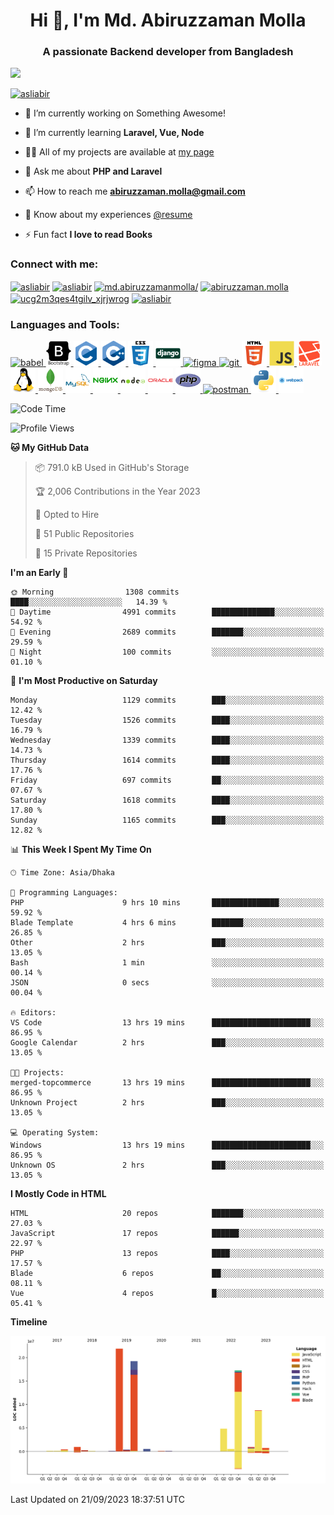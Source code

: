 <h1 align="center">Hi 👋, I'm Md. Abiruzzaman Molla</h1>
<h3 align="center">A passionate Backend developer from Bangladesh</h3>
<img src="https://komarev.com/ghpvc/?username=AbiruzzamanMolla&color=green"/> <p align="left"> <a href="https://twitter.com/abiruzzaman_m" target="blank"><img src="https://img.shields.io/twitter/follow/abiruzzaman_m?logo=twitter&style=for-the-badge" alt="asliabir" /></a> </p>

- 🔭 I’m currently working on Something Awesome!

- 🌱 I’m currently learning **Laravel, Vue, Node**

- 👨‍💻 All of my projects are available at [my page](https://abiruzzamanmolla.github.io)

- 💬 Ask me about **PHP and Laravel**

- 📫 How to reach me **abiruzzaman.molla@gmail.com**

- 📄 Know about my experiences [@resume](https://cutt.ly/abirresume2522022)

- ⚡ Fun fact **I love to read Books**

<h3 align="left">Connect with me:</h3>
<p align="left">

<a href="https://twitter.com/abiruzzaman_m" target="blank"><img align="center" src="https://raw.githubusercontent.com/rahuldkjain/github-profile-readme-generator/master/src/images/icons/Social/twitter.svg" alt="asliabir" height="30" width="40" /></a>
<a href="https://linkedin.com/in/abiruzzamanmolla" target="blank"><img align="center" src="https://raw.githubusercontent.com/rahuldkjain/github-profile-readme-generator/master/src/images/icons/Social/linked-in-alt.svg" alt="asliabir" height="30" width="40" /></a>
<a href="https://fb.com/abiruzzamanmolla/" target="blank"><img align="center" src="https://raw.githubusercontent.com/rahuldkjain/github-profile-readme-generator/master/src/images/icons/Social/facebook.svg" alt="md.abiruzzamanmolla/" height="30" width="40" /></a>
<a href="https://instagram.com/abiruzzaman.molla" target="blank"><img align="center" src="https://raw.githubusercontent.com/rahuldkjain/github-profile-readme-generator/master/src/images/icons/Social/instagram.svg" alt="abiruzzaman.molla" height="30" width="40" /></a>
<a href="https://www.youtube.com/@PracticeWithAbir" target="blank"><img align="center" src="https://raw.githubusercontent.com/rahuldkjain/github-profile-readme-generator/master/src/images/icons/Social/youtube.svg" alt="ucg2m3qes4tgilv_xjrjwrog" height="30" width="40" /></a>
<a href="https://www.hackerrank.com/asliabir" target="blank"><img align="center" src="https://raw.githubusercontent.com/rahuldkjain/github-profile-readme-generator/master/src/images/icons/Social/hackerrank.svg" alt="asliabir" height="30" width="40" /></a>
</p>

<h3 align="left">Languages and Tools:</h3>
<p align="left"> <a href="https://babeljs.io/" target="_blank" rel="noreferrer"> <img src="https://www.vectorlogo.zone/logos/babeljs/babeljs-icon.svg" alt="babel" width="40" height="40"/> </a> <a href="https://getbootstrap.com" target="_blank" rel="noreferrer"> <img src="https://raw.githubusercontent.com/devicons/devicon/master/icons/bootstrap/bootstrap-plain-wordmark.svg" alt="bootstrap" width="40" height="40"/> </a> <a href="https://www.cprogramming.com/" target="_blank" rel="noreferrer"> <img src="https://raw.githubusercontent.com/devicons/devicon/master/icons/c/c-original.svg" alt="c" width="40" height="40"/> </a> <a href="https://www.w3schools.com/cpp/" target="_blank" rel="noreferrer"> <img src="https://raw.githubusercontent.com/devicons/devicon/master/icons/cplusplus/cplusplus-original.svg" alt="cplusplus" width="40" height="40"/> </a> <a href="https://www.w3schools.com/css/" target="_blank" rel="noreferrer"> <img src="https://raw.githubusercontent.com/devicons/devicon/master/icons/css3/css3-original-wordmark.svg" alt="css3" width="40" height="40"/> </a> <a href="https://www.djangoproject.com/" target="_blank" rel="noreferrer"> <img src="https://raw.githubusercontent.com/devicons/devicon/master/icons/django/django-original.svg" alt="django" width="40" height="40"/> </a> <a href="https://www.figma.com/" target="_blank" rel="noreferrer"> <img src="https://www.vectorlogo.zone/logos/figma/figma-icon.svg" alt="figma" width="40" height="40"/> </a> <a href="https://git-scm.com/" target="_blank" rel="noreferrer"> <img src="https://www.vectorlogo.zone/logos/git-scm/git-scm-icon.svg" alt="git" width="40" height="40"/> </a> <a href="https://www.w3.org/html/" target="_blank" rel="noreferrer"> <img src="https://raw.githubusercontent.com/devicons/devicon/master/icons/html5/html5-original-wordmark.svg" alt="html5" width="40" height="40"/> </a> <a href="https://developer.mozilla.org/en-US/docs/Web/JavaScript" target="_blank" rel="noreferrer"> <img src="https://raw.githubusercontent.com/devicons/devicon/master/icons/javascript/javascript-original.svg" alt="javascript" width="40" height="40"/> </a> <a href="https://laravel.com/" target="_blank" rel="noreferrer"> <img src="https://raw.githubusercontent.com/devicons/devicon/master/icons/laravel/laravel-plain-wordmark.svg" alt="laravel" width="40" height="40"/> </a> <a href="https://www.linux.org/" target="_blank" rel="noreferrer"> <img src="https://raw.githubusercontent.com/devicons/devicon/master/icons/linux/linux-original.svg" alt="linux" width="40" height="40"/> </a> <a href="https://www.mongodb.com/" target="_blank" rel="noreferrer"> <img src="https://raw.githubusercontent.com/devicons/devicon/master/icons/mongodb/mongodb-original-wordmark.svg" alt="mongodb" width="40" height="40"/> </a> <a href="https://www.mysql.com/" target="_blank" rel="noreferrer"> <img src="https://raw.githubusercontent.com/devicons/devicon/master/icons/mysql/mysql-original-wordmark.svg" alt="mysql" width="40" height="40"/> </a> <a href="https://www.nginx.com" target="_blank" rel="noreferrer"> <img src="https://raw.githubusercontent.com/devicons/devicon/master/icons/nginx/nginx-original.svg" alt="nginx" width="40" height="40"/> </a> <a href="https://nodejs.org" target="_blank" rel="noreferrer"> <img src="https://raw.githubusercontent.com/devicons/devicon/master/icons/nodejs/nodejs-original-wordmark.svg" alt="nodejs" width="40" height="40"/> </a> <a href="https://www.oracle.com/" target="_blank" rel="noreferrer"> <img src="https://raw.githubusercontent.com/devicons/devicon/master/icons/oracle/oracle-original.svg" alt="oracle" width="40" height="40"/> </a> <a href="https://www.php.net" target="_blank" rel="noreferrer"> <img src="https://raw.githubusercontent.com/devicons/devicon/master/icons/php/php-original.svg" alt="php" width="40" height="40"/> </a> <a href="https://postman.com" target="_blank" rel="noreferrer"> <img src="https://www.vectorlogo.zone/logos/getpostman/getpostman-icon.svg" alt="postman" width="40" height="40"/> </a> <a href="https://www.python.org" target="_blank" rel="noreferrer"> <img src="https://raw.githubusercontent.com/devicons/devicon/master/icons/python/python-original.svg" alt="python" width="40" height="40"/> </a> <a href="https://webpack.js.org" target="_blank" rel="noreferrer"> <img src="https://raw.githubusercontent.com/devicons/devicon/d00d0969292a6569d45b06d3f350f463a0107b0d/icons/webpack/webpack-original-wordmark.svg" alt="webpack" width="40" height="40"/> </a> </p>


<!--START_SECTION:waka-->
![Code Time](http://img.shields.io/badge/Code%20Time-2%2C645%20hrs%2049%20mins-blue)

![Profile Views](http://img.shields.io/badge/Profile%20Views-1-blue)

**🐱 My GitHub Data** 

> 📦 791.0 kB Used in GitHub's Storage 
 > 
> 🏆 2,006 Contributions in the Year 2023
 > 
> 💼 Opted to Hire
 > 
> 📜 51 Public Repositories 
 > 
> 🔑 15 Private Repositories 
 > 
**I'm an Early 🐤** 

```text
🌞 Morning                1308 commits        ████░░░░░░░░░░░░░░░░░░░░░   14.39 % 
🌆 Daytime                4991 commits        ██████████████░░░░░░░░░░░   54.92 % 
🌃 Evening                2689 commits        ███████░░░░░░░░░░░░░░░░░░   29.59 % 
🌙 Night                  100 commits         ░░░░░░░░░░░░░░░░░░░░░░░░░   01.10 % 
```
📅 **I'm Most Productive on Saturday** 

```text
Monday                   1129 commits        ███░░░░░░░░░░░░░░░░░░░░░░   12.42 % 
Tuesday                  1526 commits        ████░░░░░░░░░░░░░░░░░░░░░   16.79 % 
Wednesday                1339 commits        ████░░░░░░░░░░░░░░░░░░░░░   14.73 % 
Thursday                 1614 commits        ████░░░░░░░░░░░░░░░░░░░░░   17.76 % 
Friday                   697 commits         ██░░░░░░░░░░░░░░░░░░░░░░░   07.67 % 
Saturday                 1618 commits        ████░░░░░░░░░░░░░░░░░░░░░   17.80 % 
Sunday                   1165 commits        ███░░░░░░░░░░░░░░░░░░░░░░   12.82 % 
```


📊 **This Week I Spent My Time On** 

```text
🕑︎ Time Zone: Asia/Dhaka

💬 Programming Languages: 
PHP                      9 hrs 10 mins       ███████████████░░░░░░░░░░   59.92 % 
Blade Template           4 hrs 6 mins        ███████░░░░░░░░░░░░░░░░░░   26.85 % 
Other                    2 hrs               ███░░░░░░░░░░░░░░░░░░░░░░   13.05 % 
Bash                     1 min               ░░░░░░░░░░░░░░░░░░░░░░░░░   00.14 % 
JSON                     0 secs              ░░░░░░░░░░░░░░░░░░░░░░░░░   00.04 % 

🔥 Editors: 
VS Code                  13 hrs 19 mins      ██████████████████████░░░   86.95 % 
Google Calendar          2 hrs               ███░░░░░░░░░░░░░░░░░░░░░░   13.05 % 

🐱‍💻 Projects: 
merged-topcommerce       13 hrs 19 mins      ██████████████████████░░░   86.95 % 
Unknown Project          2 hrs               ███░░░░░░░░░░░░░░░░░░░░░░   13.05 % 

💻 Operating System: 
Windows                  13 hrs 19 mins      ██████████████████████░░░   86.95 % 
Unknown OS               2 hrs               ███░░░░░░░░░░░░░░░░░░░░░░   13.05 % 
```

**I Mostly Code in HTML** 

```text
HTML                     20 repos            ███████░░░░░░░░░░░░░░░░░░   27.03 % 
JavaScript               17 repos            ██████░░░░░░░░░░░░░░░░░░░   22.97 % 
PHP                      13 repos            ████░░░░░░░░░░░░░░░░░░░░░   17.57 % 
Blade                    6 repos             ██░░░░░░░░░░░░░░░░░░░░░░░   08.11 % 
Vue                      4 repos             █░░░░░░░░░░░░░░░░░░░░░░░░   05.41 % 
```



**Timeline**

![Lines of Code chart](https://raw.githubusercontent.com/AbiruzzamanMolla/AbiruzzamanMolla/master/assets/bar_graph.png)


 Last Updated on 21/09/2023 18:37:51 UTC
<!--END_SECTION:waka-->
